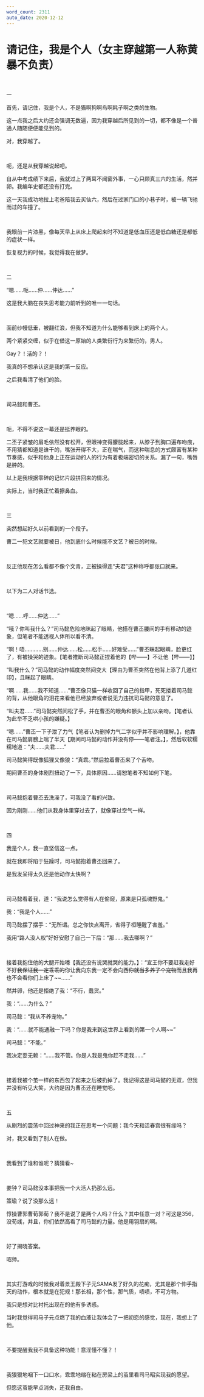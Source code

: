 ```yaml
---
word_count: 2311
auto_date: 2020-12-12
---
```


# 请记住，我是个人（女主穿越第一人称黄暴不负责）

<br>

一

首先，请记住，我是个人，不是猫啊狗啊鸟啊耗子啊之类的生物。

这一点我之后大约还会强调无数遍，因为我穿越后所见到的一切，都不像是一个普通人随随便便能见到的。

对，我穿越了。

<br>

呃，还是从我穿越说起吧。

自从中考成绩下来后，我就过上了两耳不闻窗外事，一心只顾真三六的生活，然并卵。我编年史都还没有打完。

这一天我成功地拉上老爸陪我去买仙六，然后在过家门口的小巷子时，被一辆飞驰而过的车撞了。

<br>

我眼前一片漆黑，像每天早上从床上爬起来时不知道是低血压还是低血糖还是都低的症状一样。

恢复视力的时候，我觉得我在做梦。

<br>

二

“嗯……呃……仲……仲达……”

这是我大脑在丧失思考能力前听到的唯一一句话。

<br>

面前纱幔低垂，被翻红浪，但我不知道为什么能够看到床上的两个人。

两个紧紧交缠，似乎在借这一原始的人类繁衍行为来繁衍的，男人。

Gay？！活的？！

我真的不想承认这是我的第一反应。

之后我看清了他们的脸。

<br>

司马懿和曹丕。

<br>

呃，不得不说这一幕还是挺养眼的。

二丕子紧皱的眉毛依然没有松开，但眼神变得朦胧起来，从脖子到胸口遍布吻痕，不用猜都知道是谁干的，嘴张开得不大，正在喘气，而这种喘息的方式颇富有某种节奏感，似乎和他身上正在运动的人的行为有着极端密切的关系。漏了一句，嘴唇是肿的。

以上是我根据零碎的记忆片段拼回来的情况。

实际上，当时我正忙着擦鼻血。

<br>

三

突然想起好久以前看到的一个段子。

曹二一犯文艺就要被日，他到底什么时候能不文艺？被日的时候。

<br>

反正他现在怎么看都不像个文青，正被操得连“夫君”这种称呼都张口就来。

<br>

以下为二人对话节选。

<br>

“嗯……呼……仲达……”

“哦？你叫我什么？”司马懿危险地眯起了眼睛，他搭在曹丕腰间的手有移动的迹象，但笔者不能透视人体所以看不清。

“啊！唔…………别……仲达……松……松手……好难受……”曹丕眯起眼睛，脸更红了，有被操哭的迹象。【笔者推断司马懿正捏着他的【哔——】不让他【哔——】】

“叫我什么？”司马懿的动作幅度突然间变大【理由为曹丕突然在他背上添了几道红印】，且眯起了眼睛。

“啊……我……我不知道……”曹丕像只猫一样收回了自己的指甲，死死搂着司马懿的背，从他眼角的泪花来看他已经放弃或者说无力违抗司马懿的意思了。

“叫夫君……”司马懿突然间松了手，并在曹丕的眼角和额头上加以亲吻。【笔者认为此举不乏哄小孩的嫌疑。】

“嗯……”曹丕一下子泄了力气【笔者认为删掉力气二字似乎并不影响理解。】，他靠在司马懿肩膀上喘了半天【期间司马懿的动作并没有停——笔者注。】，然后软软糯糯地道：“夫……夫君……”

司马懿笑得既像狐狸又像狼：“真乖。”然后拉着曹丕来了个舌吻。

期间曹丕的身体剧烈扭动了一下，具体原因……请恕笔者不知如何下笔。

<br>

司马懿抱着曹丕去洗澡了，可我没了看的兴致。

因为刚刚……他们从我身体里穿过去了，就像穿过空气一样。

<br>

四

我是个人，我一直坚信这一点。

就在我即将陷于狂躁时，司马懿抱着曹丕回来了。

是我发呆得太久还是他动作太快啊？

<br>

司马懿看着我，道：“我说怎么觉得有人在偷窥，原来是只孤魂野鬼。”

我：“我是个人……”

司马懿摆了摆手：“无所谓。总之你快点离开，省得子桓睡醒了害羞。”

我用“路人没人权”好好安慰了自己一下后：“那……我去哪啊？”

<br>

接着我抱住他的大腿开始嚎【我还没有说哭就哭的能力。】：“宣王你不要赶我走好不好~~我保证我一定乖乖的~~你让我向东我一定不会向西~~你就当多养了个宠物~~而且我再也不会看你们上床了~~……”

然并卵，他还是拒绝了我：“不行，蠢货。”

我：“……为什么？”

司马懿：“我从不养宠物。”

我：“……就不能通融一下吗？你是我来到这世界上看到的第一个人啊~~”

司马懿：“不能。”

我决定耍无赖：“……我不管。你是人我是鬼你赶不走我……”

<br>

接着我被个茧一样的东西包了起来之后被扔掉了。我记得这是司马懿的无双，但我并没有听见大笑，大约是因为曹丕还在睡觉吧。

<br>

五

从剧烈的震荡中回过神来的我正在思考一个问题：我今天和活春宫很有缘吗？

对，我又看到了别人在做。

<br>

我看到了谁和谁呢？猜猜看~

<br>

姜钟？司马懿没本事把我一个大活人扔那么远。

策瑜？说了没那么远！

惇操曹郭曹荀郭荀？我不是说了是两个人吗？什么？其中任意一对？可这是356，没荀彧，并且，你们依然高看了司马懿的力量。他是用羽扇的啊。

<br>

好了揭晓答案。

昭师。

<br>

其实打游戏的时候我对着景王殿下子元SAMA发了好久的花痴，尤其是那个伸手指天的动作，根本就是在犯规！那长相，那个性，那气质，啧啧，不可方物。

我只是想对比衬托出现在的他有多诱惑。

当时我觉得司马子元点燃了我的血液让我体会了一把初恋的感觉，现在，我想上了他。

<br>

不要提醒我我不具备这种功能！意淫懂不懂？！

<br>

我狠狠地咽下一口口水，乖乖地缩在粘在房梁上的茧里看司马昭实现我的愿望。

但愿这茧能早点消失，还我自由。

<br>

<br>

<br>

<br>
<br>

<br>

<br>

<br>
<br>

<br>

<br>

<br>
<br>

<br>

<br>

<br>
<br>

<br>

<br>

<br>
<br>

<br>

<br>

<br>
包子师和葡萄丕的故事【高能慎入】

在不知道多少次被以各种猎奇的方式扔出去后，我看到了瞎眼的一幕。

包子师和葡萄丕。

<br>

这不是外号更不是母子，是两对。

我不知该如何描述这一幕。

<br>

简单来说，一片广袤的草原，微风摇动了齐膝的青草，阳光遍布天地之间，青天碧落一望无际。

草地上坐着两个人，背靠着背，一个在吃包子，一个在扒葡萄。

美人儿就是美人儿，这么接地气的动作都如此好看。

<br>

然后我眼前突然亮了一下。

<br>

司马师手里的包子变成了一张清纯天真的脸蛋，睁着黑色的大眼睛顺着司马师的手靠过去和他接吻，唇齿交缠之间流下几许唾液。

曹丕手里的葡萄皮变成了深紫的领口，紫黑色的镶边上浅紫的纹路分外惹眼。一双细长的桃花眼浅浅眯起，手搭在曹丕颈后，把他拉过来印上一双薄唇。

包子身上一丝不挂，纯白的短发搭在耳边，跨坐在司马师身上某个不能说的地方忘情地亲吻着。葡萄身上倒是松松垮垮地穿着一件袍子

<br>

